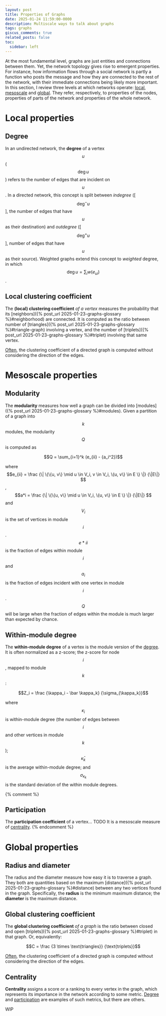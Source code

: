 ```yaml
---
layout: post
title: Properties of Graphs
date: 2025-01-24 11:59:00-0000
description: Multiscale ways to talk about graphs
tags: graphs
giscus_comments: true
related_posts: false
toc:
  sidebar: left
---
```


At the most fundamental level, graphs are just entities and connections between them. Yet, the network topology gives rise to emergent properties. For instance, how information flows through a social network is partly a function who posts the message and how they are connected to the rest of the network, with their immediate connections being likely more important. In this section, I review three levels at which networks operate: [local](#local-properties), [mesoscale](#mesoscale-properties) and [global](#global-properties). They refer, respectively, to properties of the nodes, properties of parts of the network and properties of the whole network.

# Local properties

## Degree

In an undirected network, the **degree** of a vertex $$u$$ ($$\deg u$$) refers to the number of edges that are incident on $$u$$. In a directed network, this concept is split between _indegree_ ([$$\deg^- u$$], the number of edges that have $$u$$ as their destination) and _outdegree_ ([$$\deg^+ u$$], number of edges that have $$u$$ as their source). Weighted graphs extend this concept to _weighted_ degree, in which $$\deg u = \sum_{i} w(e_{ui})$$.

## Local clustering coefficient

The **(local) clustering coefficient** _of a vertex_ measures the probability that its [neighbors]({% post_url 2025-01-23-graphs-glossary %}#neighborhood) are connected. It is computed as the ratio between number of [triangles]({% post_url 2025-01-23-graphs-glossary %}#triangle-graph) involving a vertex, and the number of [triplets]({% post_url 2025-01-23-graphs-glossary %}#triplet) involving that same vertex.

[Often](https://igraph.org/r/doc/transitivity.html), the clustering coefficient of a directed graph is computed without considering the direction of the edges.

# Mesoscale properties

## Modularity

The **modularity** measures how well a graph can be divided into [modules]({% post_url 2025-01-23-graphs-glossary %}#modules). Given a partition of a graph into $$k$$ modules, the modularity $$Q$$ is computed as

$$Q = \sum_{i=1}^k (e_{ii} - {a_i^2})$$

where $$e_{ii} = \frac {\| \{\{u, v\} \mid u \in V_i, v \in V_i, \{u, v\} \in E \} \|} {\|E\|} $$,$$a*i = \frac {\| \{\{u, v\} \mid u \in V_i, \{u, v\} \in E \} \|} {\|E\|} $$ and $$V_i$$ is the set of vertices in module $$i$$. $$e*{ii}$$ is the fraction of edges within module $$i$$ and $$a_i$$ is the fraction of edges incident with one vertex in module $$i$$. $$Q$$ will be large when the fraction of edges within the module is much larger than expected by chance.

## Within-module degree

The **within-module degree** of a vertex is the module version of the [degree](#degree). It is often normalized as a z-score; the z-score for node $$i$$, mapped to module $$k$$:

$$Z_i = \frac {\kappa_i - \bar \kappa_k} {\sigma_{\kappa_k}}$$

where $$\kappa_i$$ is within-module degree (the number of edges between $$i$$ and other vertices in module $$k$$); $$\bar \kappa_k$$ is the average within-module degree; and $$\sigma_{\kappa_k}$$ is the standard deviation of the within module degrees.

{% comment %}

## Participation

The **participation coefficient** of a vertex... TODO
It is a mesoscale measure of [centrality](#centrality).
{% endcomment %}

# Global properties

## Radius and diameter

The radius and the diameter measure how easy it is to traverse a graph. They both are quantities based on the maximum [distance]({% post_url 2025-01-23-graphs-glossary %}#distance) between any two vertices found in the graph. Specifically, the **radius** is the minimum maximum distance; the **diameter** is the maximum distance.

## Global clustering coefficient

The **global clustering coefficient** _of a graph_ is the ratio between closed and open [triplets]({% post_url 2025-01-23-graphs-glossary %}#triplet) in that graph. Or, equivalently:

$$C = \frac {3 \times \text{triangles}} {\text{triplets}}$$

[Often](https://igraph.org/r/doc/transitivity.html), the clustering coefficient of a directed graph is computed without considering the direction of the edges.

## Centrality

**Centrality** assigns a score or a ranking to every vertex in the graph, which represents its importance in the network according to some metric. [Degree](#degree) and [participation](#participation) are examples of such metrics, but there are others.

WIP
